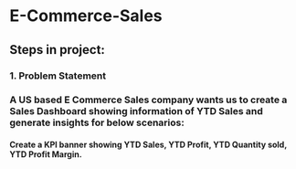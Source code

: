 # E-Commerce-Sales

## Steps in project:

### 1. Problem Statement

### A US based E Commerce Sales company wants us to create a Sales Dashboard showing information of YTD Sales and generate insights for below scenarios:
#### Create a KPI banner showing YTD Sales, YTD Profit, YTD Quantity sold, YTD Profit Margin.
